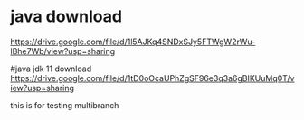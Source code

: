 # java download 

https://drive.google.com/file/d/1l5AJKq4SNDxSJy5FTWgW2rWu-lBhe7Wb/view?usp=sharing

#java jdk 11 download
https://drive.google.com/file/d/1tD0oOcaUPhZgSF96e3q3a6gBIKUuMq0T/view?usp=sharing



this is for testing multibranch 

